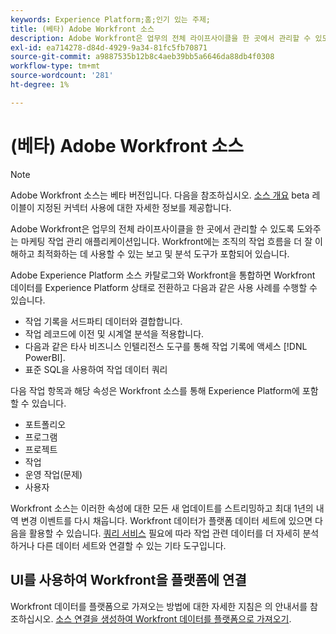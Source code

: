 ```yaml
---
keywords: Experience Platform;홈;인기 있는 주제;
title: (베타) Adobe Workfront 소스
description: Adobe Workfront은 업무의 전체 라이프사이클을 한 곳에서 관리할 수 있도록 도와주는 마케팅 작업 관리 애플리케이션입니다. Workfront에는 조직의 작업 흐름을 더 잘 이해하고 최적화하는 데 사용할 수 있는 보고 및 분석 도구가 포함되어 있습니다.
exl-id: ea714278-d84d-4929-9a34-81fc5fb70871
source-git-commit: a9887535b12b8c4aeb39bb5a6646da88db4f0308
workflow-type: tm+mt
source-wordcount: '281'
ht-degree: 1%

---
```


# (베타) Adobe Workfront 소스

>[!NOTE]
>
>Adobe Workfront 소스는 베타 버전입니다. 다음을 참조하십시오. [소스 개요](../../home.md#terms-and-conditions) beta 레이블이 지정된 커넥터 사용에 대한 자세한 정보를 제공합니다.

Adobe Workfront은 업무의 전체 라이프사이클을 한 곳에서 관리할 수 있도록 도와주는 마케팅 작업 관리 애플리케이션입니다. Workfront에는 조직의 작업 흐름을 더 잘 이해하고 최적화하는 데 사용할 수 있는 보고 및 분석 도구가 포함되어 있습니다.

Adobe Experience Platform 소스 카탈로그와 Workfront을 통합하면 Workfront 데이터를 Experience Platform 상태로 전환하고 다음과 같은 사용 사례를 수행할 수 있습니다.

* 작업 기록을 서드파티 데이터와 결합합니다.
* 작업 레코드에 이전 및 시계열 분석을 적용합니다.
* 다음과 같은 타사 비즈니스 인텔리전스 도구를 통해 작업 기록에 액세스 [!DNL PowerBI].
* 표준 SQL을 사용하여 작업 데이터 쿼리

다음 작업 항목과 해당 속성은 Workfront 소스를 통해 Experience Platform에 포함할 수 있습니다.

* 포트폴리오
* 프로그램
* 프로젝트
* 작업
* 운영 작업(문제)
* 사용자

Workfront 소스는 이러한 속성에 대한 모든 새 업데이트를 스트리밍하고 최대 1년의 내역 변경 이벤트를 다시 채웁니다. Workfront 데이터가 플랫폼 데이터 세트에 있으면 다음을 활용할 수 있습니다. [쿼리 서비스](../../../query-service/home.md) 필요에 따라 작업 관련 데이터를 더 자세히 분석하거나 다른 데이터 세트와 연결할 수 있는 기타 도구입니다.

## UI를 사용하여 Workfront을 플랫폼에 연결

Workfront 데이터를 플랫폼으로 가져오는 방법에 대한 자세한 지침은 의 안내서를 참조하십시오. [소스 연결을 생성하여 Workfront 데이터를 플랫폼으로 가져오기](../../tutorials/ui/create/adobe-applications/workfront.md).
